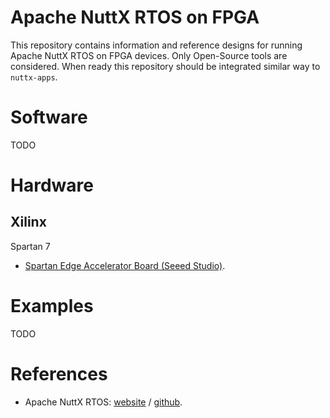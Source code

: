 # Apache NuttX RTOS on FPGA

This repository contains information and reference designs for running
Apache NuttX RTOS on FPGA devices. Only Open-Source tools are considered.
When ready this repository should be integrated similar way to `nuttx-apps`.

# Software

TODO

# Hardware

## Xilinx

Spartan 7
* [Spartan Edge Accelerator Board (Seeed Studio)](https://wiki.seeedstudio.com/Spartan-Edge-Accelerator-Board).

# Examples

TODO

# References

* Apache NuttX RTOS: [website](https://nuttx.apache.org) / [github](https://github.com/apache/nuttx).
